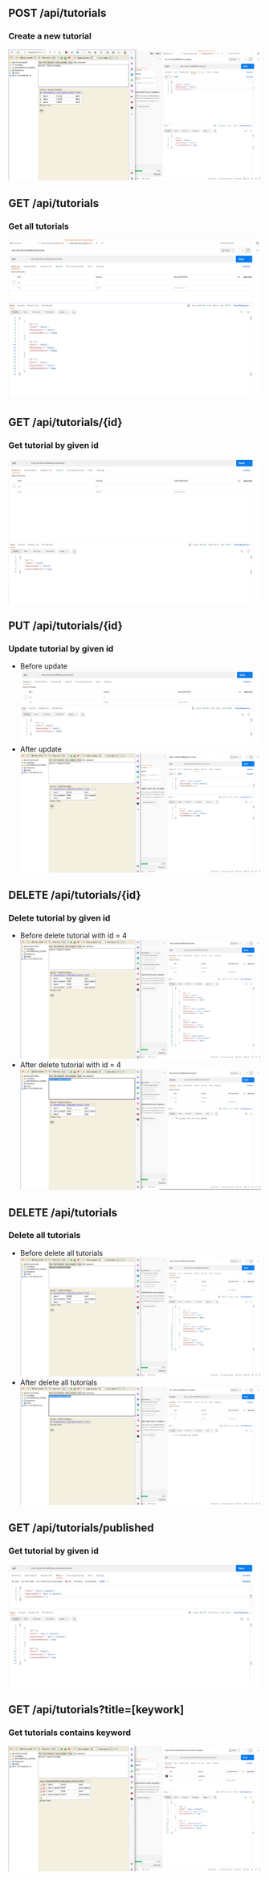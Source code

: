 ## POST /api/tutorials 
### Create a new tutorial
![](Create.png)
## GET /api/tutorials
### Get all tutorials
![](getAll.png)
## GET /api/tutorials/{id}
### Get tutorial by given id
![](getbyId.png)
## PUT /api/tutorials/{id}
### Update tutorial by given id
* Before update
![](BeforeUpdate.png)
* After update
![](afterUpdate.png)
## DELETE /api/tutorials/{id}
### Delete tutorial by given id
* Before delete tutorial with id = 4
![](beforeDelete.png)
* After delete tutorial with id = 4
![](afterDelete.png)
## DELETE /api/tutorials
### Delete all tutorials
* Before delete all tutorials
![](beforeDeleteAll.png)
* After delete all tutorials
![](afterDeleteAll.png)
## GET /api/tutorials/published
### Get tutorial by given id
![](getByPublished.png)
## GET /api/tutorials?title=[keywork]
### Get tutorials contains keyword
![](getByKeyword.png)